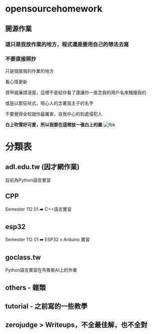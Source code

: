 # opensourcehomework

## 開源作業

### 這只是我放作業的地方，程式還是要用自己的想法去寫
### 不要直接照抄

只是個放我的作業的地方

看心情更新

資甲威廉請滾蛋，這裡不是給你看了還讓你一直念我的用戶名來騷擾我的

或是以那狂吠式，噁心人的念著我主子的名字

不要覺得全校就你最厲害，自我中心的到處侵犯人

**白上吹雪好可愛，所以我要在這裡放一張白上的圖**
![fbk](https://media.discordapp.net/attachments/880087115147395102/948955428417601566/5_czNX4dlDdo2vNZ5dSDhg.gif)

# 分類表
## adl.edu.tw (因才網作業)
目前為Python語言實習
## CPP
Semester 112 01 ➡️ C++語言實習
## esp32
Semester 112 01 ➡️ ESP32 x Arduino 實習
## goclass.tw
Python語言實習在布魯斯AI上的作業
## others - 雜類
## tutorial - 之前寫的一些教學
## zerojudge > Writeups，不全最佳解，也不全對

